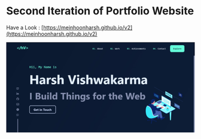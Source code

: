 # Second Iteration of Portfolio Website
Have a Look : [https://meinhoonharsh.github.io/v2](https://meinhoonharsh.github.io/v2)
<br>

![Project Image](https://github.com/meinhoonharsh/v2/blob/main/images/pthis.jpg?raw=true)
